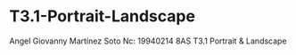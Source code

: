 # T3.1-Portrait-Landscape
Angel Giovanny Martínez Soto Nc: 19940214 8AS T3.1 Portrait &amp; Landscape
